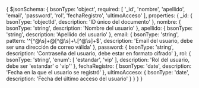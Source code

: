 {
  $jsonSchema: {
    bsonType: 'object',
    required: [
      '_id',
      'nombre',
      'apellido',
      'email',
      'password',
      'rol',
      'fechaRegistro',
      'ultimoAcceso'
    ],
    properties: {
      _id: {
        bsonType: 'objectId',
        description: 'ID único del documento'
      },
      nombre: {
        bsonType: 'string',
        description: 'Nombre del usuario'
      },
      apellido: {
        bsonType: 'string',
        description: 'Apellido del usuario'
      },
      email: {
        bsonType: 'string',
        pattern: '^[^@\\s]+@[^@\\s]+\\.[^@\\s]+$',
        description: 'Email del usuario, debe ser una dirección de correo válida'
      },
      password: {
        bsonType: 'string',
        description: 'Contraseña del usuario, debe estar en formato cifrado'
      },
      rol: {
        bsonType: 'string',
        'enum': [
          'estandar',
          'vip'
        ],
        description: 'Rol del usuario, debe ser \'estandar\' o \'vip\''
      },
      fechaRegistro: {
        bsonType: 'date',
        description: 'Fecha en la que el usuario se registró'
      },
      ultimoAcceso: {
        bsonType: 'date',
        description: 'Fecha del último acceso del usuario'
      }
    }
  }
}
